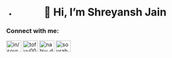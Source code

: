- <h1><center>👋 Hi, I’m Shreyansh Jain</h1>

  
<h3 align="left">Connect with me:</h3>
<p align="left">
<a href="https://www.linkedin.com/in/shreyansh-jain-675350219/" target="blank"><img align="center" src="https://raw.githubusercontent.com/rahuldkjain/github-profile-readme-generator/master/src/images/icons/Social/linked-in-alt.svg" alt="in/sourabh-joshi-0299141b9/" height="30" width="40" /></a>
<a href="https://www.codechef.com/users/shrey_251202" target="blank"><img align="center" src="https://cdn.jsdelivr.net/npm/simple-icons@3.1.0/icons/codechef.svg" alt="tofuu007" height="30" width="40" /></a>
<a href="https://codeforces.com/profile/_shreyansh25_" target="blank"><img align="center" src="https://cdn.jsdelivr.net/npm/simple-icons@3.0.1/icons/codeforces.svg" alt="natsu_dragneelo7" height="30" width="40" /></a>
<a href="https://www.leetcode.com/sourabhjo7" target="blank"><img align="center" src="https://raw.githubusercontent.com/rahuldkjain/github-profile-readme-generator/master/src/images/icons/Social/leet-code.svg" alt="sourabhjo7" height="30" width="40" /></a>
</p>
